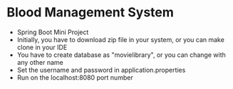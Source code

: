 # Blood Management System
* Spring Boot Mini Project<br>
* Initially, you have to download zip file in your system, or you can make clone in your IDE<br>
* You have to create database as "movielibrary", or you can change with any other name<br>
* Set the username and password in application.properties 
* Run on the localhost:8080 port number

